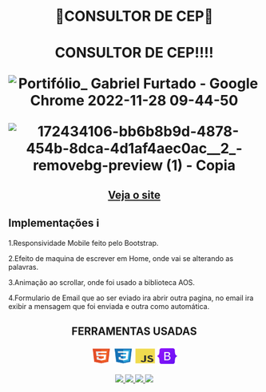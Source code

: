 
# <div align="center">📌CONSULTOR DE CEP📌 </div>
<h1 align="center">CONSULTOR DE CEP!!!!

![Portifólio_ Gabriel Furtado - Google Chrome 2022-11-28 09-44-50](https://user-images.githubusercontent.com/97768716/204281817-6f9e278f-6305-4443-a888-347599baf05e.gif)

![172434106-bb6b8b9d-4878-454b-8dca-4d1af4aec0ac__2_-removebg-preview (1) - Copia](https://user-images.githubusercontent.com/97768716/204282880-697e9a4a-350d-4d75-b44f-28523673de54.png)


  <h2 align="center">
  <a href="https://gabrielsf2022.github.io/portifolio-version-1/" target="_blank"> Veja o site </a>
</h2>
  
  
## Implementações :information_source:
1.Responsividade Mobile feito pelo Bootstrap.
<br>

2.Efeito de maquina de escrever em Home, onde vai se alterando as palavras.
<br>

3.Animação ao scrollar, onde foi usado a biblioteca AOS.
<br>

4.Formulario de Email que ao ser eviado ira abrir outra pagina, no email ira exibir a mensagem que foi enviada e outra como automática.


<h2 align="center"> FERRAMENTAS USADAS </h2>
 

<div align="center" style="display: inline_block">
  <img align="center" alt="Rafa-HTML" height="30" width="40" src="https://raw.githubusercontent.com/devicons/devicon/master/icons/html5/html5-original.svg">
  <img align="center" alt="Rafa-CSS" height="30" width="40" src="https://raw.githubusercontent.com/devicons/devicon/master/icons/css3/css3-original.svg">
  <img align="center" alt="Rafa-JS" height="30" width="40" src="https://raw.githubusercontent.com/devicons/devicon/master/icons/javascript/javascript-original.svg">
  <img align="center" height:"30" width="40" src="https://github.com/devicons/devicon/blob/master/icons/bootstrap/bootstrap-original.svg"

 
</div>
<br>

<div align="center" style="display:inline_block"> <br> 
  
  <a href="https://www.instagram.com/gabriel_furtado2002/" target="_blank">
    <img src="https://img.shields.io/badge/-Instagram-%23E4405F?style=for-the-badge&logo=instagram&logoColor=white" 
  </a>
 	
 <a href="https://discord.gg/wagxzStdcR" target="_blank">
   <img src="https://img.shields.io/badge/Discord-7289DA?style=for-the-badge&logo=discord&logoColor=white" 
  </a>
  
  <a href = "mailto:gs294860@gmail.com" target="_blank">
    <img src="https://img.shields.io/badge/-Gmail-%23333?style=for-the-badge&logo=gmail&logoColor=white" 
  </a>
  
  <a href="https://www.linkedin.com/in/gabriel-furtado-847aa7225/" target="_blank">
    <img src="https://img.shields.io/badge/-LinkedIn-%230077B5?style=for-the-badge&logo=linkedin&logoColor=white">
  </a> 
  
  </div>
